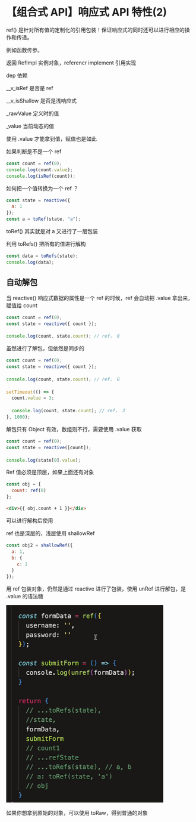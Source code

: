 # 【组合式 API】响应式 API 特性(2)

ref() 是针对所有值的定制化的引用包装！保证响应式的同时还可以进行相应的操作和传递。

例如函数传参。

返回 RefImpl 实例对象，referencr implement 引用实现

dep 依赖

\_\_v_isRef 是否是 ref

\_\_v_isShallow 是否是浅响应式

\_rawValue 定义时的值

\_value 当前动态的值

使用 .value 才能拿到值，赋值也是如此

如果判断是不是一个 ref

```js
const count = ref(0);
console.log(count.value);
console.log(isRef(count));
```

如何把一个值转换为一个 ref ？

```js
const state = reactive({
  a: 1
});
const a = toRef(state, "a");
```

toRef() 其实就是对 a 又进行了一层包装

利用 toRefs() 把所有的值进行解构

```js
const data = toRefs(state);
console.log(data);
```

## 自动解包

当 reactive() 响应式数据的属性是一个 ref 的时候，ref 会自动把 .value 拿出来，赋值给 count

```js
const count = ref(0);
const state = reactive({ count });

console.log(count, state.count); // ref， 0
```

虽然进行了解包，但依然是同步的

```js
const count = ref(0);
const state = reactive({ count });

console.log(count, state.count); // ref， 0

setTimeout(() => {
  count.value = 3;

  console.log(count, state.count); // ref， 3
}, 1000);
```

解包只有 Object 有效，数组则不行，需要使用 .value 获取

```js
const count = ref(0);
const state = reactive([count]);

console.log(state[0].value);
```

Ref 值必须是顶层，如果上面还有对象

```js
const obj = {
  count: ref(0)
};
```

```html
<div>{{ obj.count + 1 }}</div>
```

可以进行解构后使用

ref 也是深层的，浅层使用 shallowRef

```js
const obj2 = shallowRef({
  a: 1,
  b: {
    c: 2
  }
});
```

用 ref 包装对象，仍然是通过 reactive 进行了包装，使用 unRef 进行解包，是 .value 的语法糖

![](../README_files/Xnip2023-06-08_15-40-49.jpg)

如果你想拿到原始的对象，可以使用 toRaw，得到普通的对象
